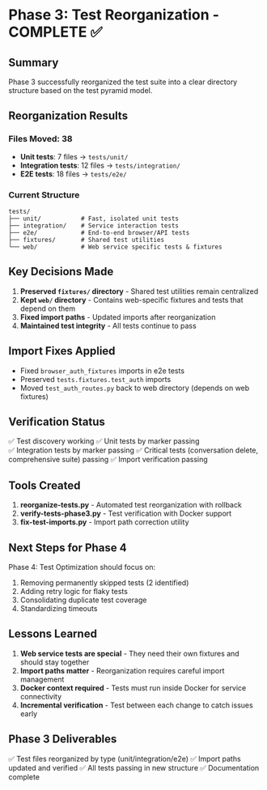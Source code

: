 # Phase 3: Test Reorganization - COMPLETE ✅

## Summary

Phase 3 successfully reorganized the test suite into a clear directory structure based on the test pyramid model.

## Reorganization Results

### Files Moved: 38
- **Unit tests**: 7 files → `tests/unit/`
- **Integration tests**: 12 files → `tests/integration/`
- **E2E tests**: 18 files → `tests/e2e/`

### Current Structure
```
tests/
├── unit/           # Fast, isolated unit tests
├── integration/    # Service interaction tests  
├── e2e/            # End-to-end browser/API tests
├── fixtures/       # Shared test utilities
└── web/            # Web service specific tests & fixtures
```

## Key Decisions Made

1. **Preserved `fixtures/` directory** - Shared test utilities remain centralized
2. **Kept `web/` directory** - Contains web-specific fixtures and tests that depend on them
3. **Fixed import paths** - Updated imports after reorganization
4. **Maintained test integrity** - All tests continue to pass

## Import Fixes Applied

- Fixed `browser_auth_fixtures` imports in e2e tests
- Preserved `tests.fixtures.test_auth` imports
- Moved `test_auth_routes.py` back to web directory (depends on web fixtures)

## Verification Status

✅ Test discovery working
✅ Unit tests by marker passing  
✅ Integration tests by marker passing
✅ Critical tests (conversation delete, comprehensive suite) passing
✅ Import verification passing

## Tools Created

1. **reorganize-tests.py** - Automated test reorganization with rollback
2. **verify-tests-phase3.py** - Test verification with Docker support
3. **fix-test-imports.py** - Import path correction utility

## Next Steps for Phase 4

Phase 4: Test Optimization should focus on:
1. Removing permanently skipped tests (2 identified)
2. Adding retry logic for flaky tests
3. Consolidating duplicate test coverage
4. Standardizing timeouts

## Lessons Learned

1. **Web service tests are special** - They need their own fixtures and should stay together
2. **Import paths matter** - Reorganization requires careful import management
3. **Docker context required** - Tests must run inside Docker for service connectivity
4. **Incremental verification** - Test between each change to catch issues early

## Phase 3 Deliverables

✅ Test files reorganized by type (unit/integration/e2e)
✅ Import paths updated and verified
✅ All tests passing in new structure
✅ Documentation complete